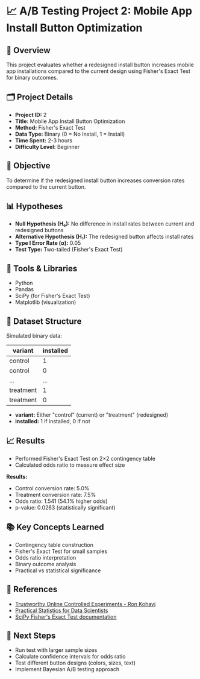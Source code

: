 # 📈 A/B Testing Project 2: Mobile App Install Button Optimization

## 🧪 Overview
This project evaluates whether a redesigned install button increases mobile app installations compared to the current design using Fisher's Exact Test for binary outcomes.

## 🗂️ Project Details
- **Project ID:** 2
- **Title:** Mobile App Install Button Optimization
- **Method:** Fisher's Exact Test
- **Data Type:** Binary (0 = No Install, 1 = Install)
- **Time Spent:** 2-3 hours
- **Difficulty Level:** Beginner

## 🎯 Objective
To determine if the redesigned install button increases conversion rates compared to the current button.

## 📊 Hypotheses
- **Null Hypothesis (H₀):** No difference in install rates between current and redesigned buttons
- **Alternative Hypothesis (H₁):** The redesigned button affects install rates
- **Type I Error Rate (α):** 0.05
- **Test Type:** Two-tailed (Fisher's Exact Test)

## 🧰 Tools & Libraries
- Python
- Pandas
- SciPy (for Fisher's Exact Test)
- Matplotlib (visualization)

## 📁 Dataset Structure
Simulated binary data:

| variant   | installed |
|-----------|-----------|
| control   | 1         |
| control   | 0         |
| ...       | ...       |
| treatment | 1         |
| treatment | 0         |

- **variant:** Either "control" (current) or "treatment" (redesigned)
- **installed:** 1 if installed, 0 if not

## 📈 Results
- Performed Fisher's Exact Test on 2×2 contingency table
- Calculated odds ratio to measure effect size

**Results:**
- Control conversion rate: 5.0%
- Treatment conversion rate: 7.5%
- Odds ratio: 1.541 (54.1% higher odds)
- p-value: 0.0263 (statistically significant)

## 📚 Key Concepts Learned
- Contingency table construction
- Fisher's Exact Test for small samples
- Odds ratio interpretation
- Binary outcome analysis
- Practical vs statistical significance

## 🔗 References
- [Trustworthy Online Controlled Experiments - Ron Kohavi](https://www.scribd.com/document/711189937/Kohavi-Diane-Tang-Xu-Trustworthy-Online-Controlled-Experiments-A-Practical-Guide-to-AB-Testing-2020)
- [Practical Statistics for Data Scientists](https://github.com/DhawaDG/Email-Newsletter-Signup-Optimization/blob/master/reference%20book/Practical%20Statistics%20for%20Data%20Scientists%20(%20PDFDrive%20).pdf)
- [SciPy Fisher's Exact Test documentation](https://docs.scipy.org/doc/scipy/reference/generated/scipy.stats.fisher_exact.html)

## 🚀 Next Steps
- Run test with larger sample sizes
- Calculate confidence intervals for odds ratio
- Test different button designs (colors, sizes, text)
- Implement Bayesian A/B testing approach